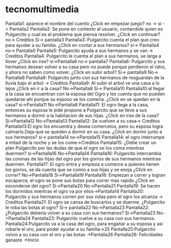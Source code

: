 # tecnomultimedia
Pantalla1: aparece el nombre del cuento
	¿Click en empezar juego?
		no ->
		si -> Pantalla2
Pantalla2: Se pone en contexto al usuario, contandole quien es Pulgarcito y cual es el problema que piensa resolver.
	¿Click en continuar?
	no->  Creditos
	Si-> pantalla3
Pantalla3: Pulgarcito cuenta el plan que creo para ayudar a su familia.
	¿Click en contar a sus hermanos?
		si-> Pantalla4
		no-> Pantalla5
Pantalla5: Pulgarcito ayuda a sus hermanos y se van -> Creditos
Pantalla4: Pulgarcito le cuenta el plan a sus hermanos, se larga a llover
	¿Click en irse?
		si->Pantalla6
		no-> pantalla7
Pantalla6: Pulgarcito y sus hermanos desean volver a su casa pero no puede porque perdieron el ratro, y ahora no saben como volver.
	¿Click en subir arbol?
		Si-> pantalla9
		No-> Pantalla8
Pantalla8: Pulgarcito junto con sus hermanos de resguardan de la lluvia bajo el arbol -> Creditos
Pantalla9: Al subir el arbol ve una casa a lo lejos
	¿Click en ir a la casa?
		No->Pantalla8
		Si-> Pantalla10
Pantalla10:al llegar a la casa se encuentran con la esposa del Ogro y les cuenta que no pueden quedarse ahi porque su esposo se los comeria.
	¿Click en se quedan en la casa?
		si->Pantalla11
		No->Pantalla8
Pantalla11: El ogro llega a la casa, entonces su esposa le pide propone a Pulgarcito que se lleve a sus hermanos a dormir a la habitacion de sus hijas.
	¿Click en irse de la casa?
		Si->Pantalla12
		No->Pantalla13
Pantalla12: Se vuelven a su casa-> Creditos
Pantalla13:El ogro los encuentra y desea comercelos, pero su esposa logra calmarlo.Deja que se queden a dormir en su casa.
	¿Click en dormir junto a sus hermanos?
		si-> pantalla14
		no->Pantalla15
Pantalla14: el ogro interrumpe a mitad de la noche y se los come->Creditos
Pantalal15: ¿Debe crear un plan Pulgarcito por las dudas de que el ogro se los coma mientras duermen?
		si->Pantalla16
		No->Pantalla14
Pantalla16: Pulgarcito intercambia las coronas de las hijas del ogro por los gorros de sus hermanos mientras duermen.
Pantalla17: El ogro entra y empieza a comerce a quienes tienen los gorros, se da cuenta que se comio a sus hijas y se enoja 
	¿Click en correr?
		No->Pantalla18
		Si->Pantalla19
Pantalla18: Empiezan a correr y logran escaparce, el ogro se pone sus botas para correr mas rapido
	¿Click en esconderse del ogro?
		Si->Pantalla20
		No->Pantalla21
Pantalla19: Se hacen los dormidos mientras el ogro va por ellos->Pantalla14
Pantalla20: Pulgarcito y sus hermanos corren por sus vidas pero el ogro los alcanza -> Creditos
Pantalla21: El ogro se cansa de buscarlos y se duerme.
	¿Pulgarcito le roba las botas al ogro?
		Si-> pantalla22
		No->Pantalla23
Pantalla22: ¿Pulgarcito deberia volver a su casa con sus hermanos?
	Si->Pantalla23
	No->Pantalla24
Pantalla23: Pulgarcito vuelve a su casa con sus hermanos.
Pantalla24:Pulgarcito va a la casa del ogro, para engañar a su esposa y asi robarle el oro, para poder ayudar a su familia->25
Pantalla25:Pulgarcito volvio a su casa con el oro y las botas ->Pantalla26
Pantalla26: Felicidades ganaste ->Inicio


